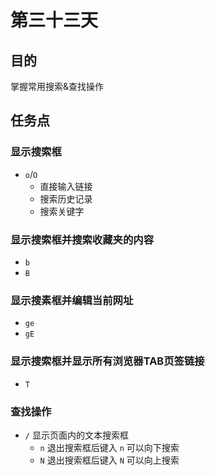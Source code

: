 # 第三十三天

## 目的

掌握常用搜索&查找操作

## 任务点

### 显示搜索框

- `o`/`O`
  - 直接输入链接
  - 搜索历史记录
  - 搜索关键字

### 显示搜索框并搜索收藏夹的内容

- `b`
- `B`

### 显示搜素框并编辑当前网址

- `ge`
- `gE`

### 显示搜索框并显示所有浏览器TAB页签链接

- `T`

### 查找操作

- `/` 显示页面内的文本搜索框
  - `n` 退出搜索框后键入 `n` 可以向下搜索
  - `N` 退出搜索框后键入 `N` 可以向上搜索
